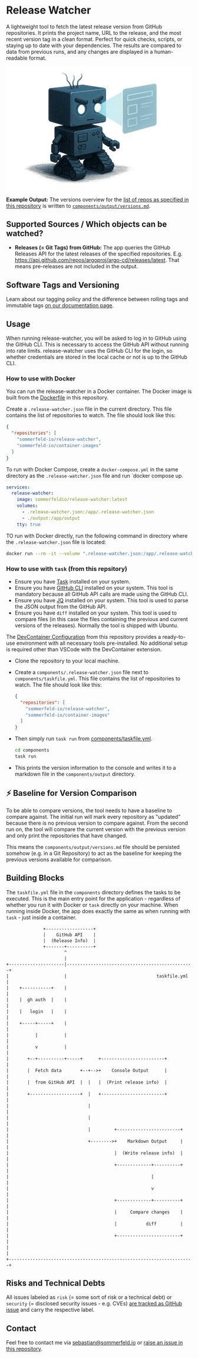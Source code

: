 # Release Watcher

A lightweight tool to fetch the latest release version from GitHub repositories. It prints the project name, URL to the release, and the most recent version tag in a clean format. Perfect for quick checks, scripts, or staying up to date with your dependencies. The results are compared to data from previous runs, and any changes are displayed in a human-readable format.

![Project Logo](https://raw.githubusercontent.com/sommerfeld-io/release-watcher/refs/heads/main/.assets/logo.png)

**Example Output:** The versions overview for the [list of repos as specified in this repository](components/taskfile.yml) is written to [`components/output/versions.md`](components/output/versions.md).

## Supported Sources / Which objects can be watched?

- **Releases (= Git Tags) from GitHub:** The app queries the GitHub Releases API for the latest releases of the specified repositories. E.g. <https://api.github.com/repos/argoproj/argo-cd/releases/latest>. That means pre-releases are not included in the output.

## Software Tags and Versioning

Learn about our tagging policy and the difference between rolling tags and immutable tags [on our documentation page⁠](https://github.com/sommerfeld-io/.github/blob/main/docs/tags-and-versions.md).

## Usage

When running release-watcher, you will be asked to log in to GitHub using the GitHub CLI. This is necessary to access the GitHub API without running into rate limits. release-watcher uses the GitHub CLI for the login, so whether credentials are stored in the local cache or not is up to the GitHub CLI.

### How to use with Docker

You can run the release-watcher in a Docker container. The Docker image is built from the [Dockerfile](components/Dockerfile) in this repository.

<!-- TODO ================================================================================== -->
<!-- The Dockerfile is also [available on Docker Hub as `sommerfeldio/release-watcher`](https://hub.docker.com/r/sommerfeldio/release-watcher). -->

Create a `.release-watcher.json` file in the current directory. This file contains the list of repositories to watch. The file should look like this:

```json
{
  "repositories": [
    "sommerfeld-io/release-watcher",
    "sommerfeld-io/container-images"
  ]
}
```

To run with Docker Compose, create a `docker-compose.yml` in the same directory as the `.release-watcher.json` file and run `docker compose up.

```docker-compose.yml
services:
  release-watcher:
    image: sommerfeldio/release-watcher:latest
    volumes:
      - .release-watcher.json:/app/.release-watcher.json
      - ./output:/app/output
    tty: true
```

TO run with Docker directly, run the following command in directory where the `.release-watcher.json` file is located:

```bash
docker run --rm -it --volume ".release-watcher.json:/app/.release-watcher.json" --volume "output:/app/output" sommerfeldio/release-watcher:latest
```

### How to use with `task` (from this repsitory)

- Ensure you have [Task](https://taskfile.dev) installed on your system.
- Ensure you have [GitHub CLI](https://cli.github.com) installed on your system. This tool is mandatory because all GitHub API calls are made using the GitHub CLI.
- Ensure you have [JQ](https://stedolan.github.io/jq) installed on your system. This tool is used to parse the JSON output from the GitHub API.
- Ensure you have `diff` installed on your system. This tool is used to compare files (in this case the files containing the previous and current versions of the releases). Normally the tool is shipped with Ubuntu.

The [DevContainer Configuration](.devcontainer/Dockerfile) from this repository provides a ready-to-use environment with all necessary tools pre-installed. No additional setup is required other than VSCode with the DevContainer extension.

- Clone the repository to your local machine.

- Create a `components/.release-watcher.json` file next to `components/taskfile.yml`. This file contains the list of repositories to watch. The file should look like this:

  ```json
  {
    "repositories": [
      "sommerfeld-io/release-watcher",
      "sommerfeld-io/container-images"
    ]
  }
  ```

- Then simply run `task run` from [components/taskfile.yml](components/taskfile.yml).

  ```bash
  cd components
  task run
  ```

- This prints the version information to the console and writes it to a markdown file in the `components/output` directory.

## :zap: Baseline for Version Comparison

To be able to compare versions, the tool needs to have a baseline to compare against. The initial run will mark every repository as "updated" because there is no previous version to compare against. From the second run on, the tool will compare the current version with the previous version and only print the repositories that have changed.

This means the `components/output/versions.md` file should be persisted somehow (e.g. in a Git Repository) to act as the baseline for keeping the previous versions available for comparison.

## Building Blocks

The `taskfile.yml` file in the `components` directory defines the tasks to be executed. This is the main entry point for the application - regardless of whether you run it with Docker or `task` directly on your machine. When running inside Docker, the app does exactly the same as when running with `task` - just inside a container.

```ditaa
              +------------------+
              |    GitHub API    |
              |  (Release Info)  |
              +-------+----------+
                      ^
                      |
+---------------------|------------------------------------------------+
|                     |                                  taskfile.yml  |
|    +-----------+    |                                                |
|    |  gh auth  |    |                                                |
|    |   login   |    |                                                |
|    +-----+-----+    |                                                |
|          |          |                                                |
|          v          |                                                |
|       +--+----------+-----+      +------------------------+          |
|       |  Fetch data       +--+-->+    Console Output      |          |
|       |  from GitHub API  |  |   |  (Print release info)  |          |
|       +-------------------+  |   +------------------------+          |
|                              |                                       |
|                              |                                       |
|                              |         +------------------------+    |
|                              +-------->+    Markdown Output     |    |
|                                        |  (Write release info)  |    |
|                                        +-------------+----------+    |
|                                                      |               |
|                                                      v               |
|                                        +-------------+----------+    |
|                                        |     Compare changes    |    |
|                                        |           diff         |    |
|                                        +------------------------+    |
|                                                                      |
+----------------------------------------------------------------------+
```

## Risks and Technical Debts

All issues labeled as `risk` (= some sort of risk or a technical debt) or `security` (= disclosed security issues - e.g. CVEs) [are tracked as GitHub issue](https://github.com/sommerfeld-io/release-watcher/issues?q=is%3Aissue+label%3Asecurity%2Crisk+is%3Aopen) and carry the respective label.

## Contact

Feel free to contact me via <sebastian@sommerfeld.io> or [raise an issue in this repository](https://github.com/sommerfeld-io/release-watcher/issues).
